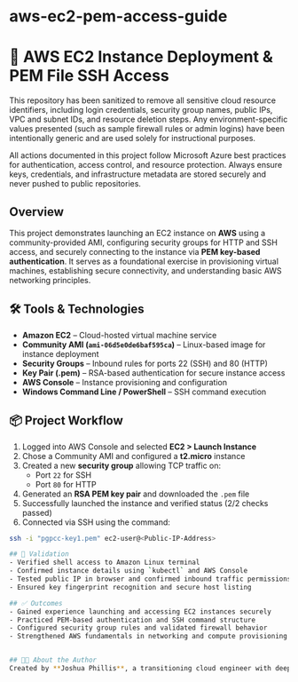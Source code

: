 # aws-ec2-pem-access-guide

# 🔐 AWS EC2 Instance Deployment & PEM File SSH Access

This repository has been sanitized to remove all sensitive cloud resource identifiers, including login credentials, security group names, public IPs, VPC and subnet IDs, and resource deletion steps. Any environment-specific values presented (such as sample firewall rules or admin logins) have been intentionally generic and are used solely for instructional purposes.

All actions documented in this project follow Microsoft Azure best practices for authentication, access control, and resource protection. Always ensure keys, credentials, and infrastructure metadata are stored securely and never pushed to public repositories.

## Overview  
This project demonstrates launching an EC2 instance on **AWS** using a community-provided AMI, configuring security groups for HTTP and SSH access, and securely connecting to the instance via **PEM key-based authentication**. It serves as a foundational exercise in provisioning virtual machines, establishing secure connectivity, and understanding basic AWS networking principles.

## 🛠️ Tools & Technologies
- **Amazon EC2** – Cloud-hosted virtual machine service  
- **Community AMI (`ami-06d5e0de6baf595ca`)** – Linux-based image for instance deployment  
- **Security Groups** – Inbound rules for ports 22 (SSH) and 80 (HTTP)  
- **Key Pair (.pem)** – RSA-based authentication for secure instance access  
- **AWS Console** – Instance provisioning and configuration  
- **Windows Command Line / PowerShell** – SSH command execution

## 📦 Project Workflow
1. Logged into AWS Console and selected **EC2 > Launch Instance**  
2. Chose a Community AMI and configured a **t2.micro** instance  
3. Created a new **security group** allowing TCP traffic on:
   - Port `22` for SSH
   - Port `80` for HTTP  
4. Generated an **RSA PEM key pair** and downloaded the `.pem` file  
5. Successfully launched the instance and verified status (2/2 checks passed)  
6. Connected via SSH using the command:

```bash
ssh -i "pgpcc-key1.pem" ec2-user@<Public-IP-Address>

## 🧪 Validation
- Verified shell access to Amazon Linux terminal  
- Confirmed instance details using `kubectl` and AWS Console  
- Tested public IP in browser and confirmed inbound traffic permissions  
- Ensured key fingerprint recognition and secure host listing

## ✅ Outcomes
- Gained experience launching and accessing EC2 instances securely  
- Practiced PEM-based authentication and SSH command structure  
- Configured security group rules and validated firewall behavior  
- Strengthened AWS fundamentals in networking and compute provisioning


## 👨‍💻 About the Author  
Created by **Joshua Phillis**, a transitioning cloud engineer with deep roots in logistics, strategy, and security. Passionate about building resilient, scalable cloud infrastructure and sharing lessons learned through practical demos and veteran-focused cloud coaching.

